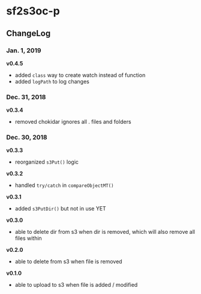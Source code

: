 # sf2s3oc-p

## ChangeLog
### Jan. 1, 2019
**v0.4.5**
- added `class` way to create watch instead of function
- added `logPath` to log changes

### Dec. 31, 2018
**v0.3.4**
- removed chokidar ignores all . files and folders

### Dec. 30, 2018
**v0.3.3**
- reorganized `s3Put()` logic

**v0.3.2**
- handled `try/catch` in `compareObjectMT()`

**v0.3.1**
- added `s3PutDir()` but not in use YET

**v0.3.0**
- able to delete dir from s3 when dir is removed, which will also remove all files within

**v0.2.0**
- able to delete from s3 when file is removed

**v0.1.0**
- able to upload to s3 when file is added / modified

